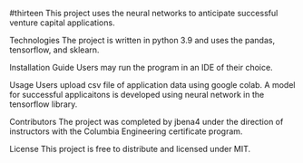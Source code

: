 #thirteen
This project uses the neural networks to anticipate successful venture capital applications.

Technologies The project is written in python 3.9 and uses the pandas, tensorflow, and sklearn.

Installation Guide Users may run the program in an IDE of their choice.

Usage Users upload csv file of application data using google colab. A model for successful applicaitons is developed using neural network in the tensorflow library.

Contributors The project was completed by jbena4 under the direction of instructors with the Columbia Engineering certificate program.

License This project is free to distribute and licensed under MIT.
